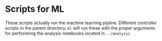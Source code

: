 # Scripts for ML

These scripts actually run the machine learning pipline.  Different controller scripts in the
parent directory, `ml` will run these with the proper arguments for perforiming the analysis
notebooks located in `../analysis`

